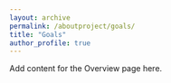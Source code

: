 ```yaml
---
layout: archive
permalink: /aboutproject/goals/
title: "Goals"
author_profile: true
---
```

Add content for the Overview page here.
